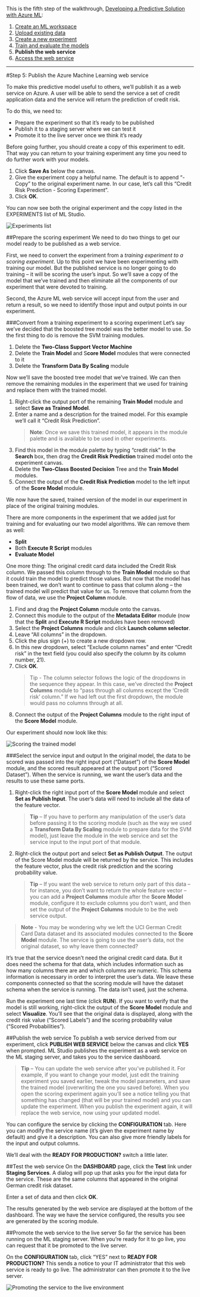 <properties title="Step 5: Publish the Azure Machine Learning web service" pageTitle="Step 5: Publish the Machine Learning web service | Azure" description="Step 5: Publish a scoring experiment in Azure Machine Learning Studio as an ML API web service" metaKeywords="" services="" solutions="" documentationCenter="" authors="" videoId="" scriptId="" />

This is the fifth step of the walkthrough, [Developing a Predictive Solution with Azure ML](machine-learning-develop-predictive-solution):

1.	[Create an ML workspace](machine-learning-1-create-ml-workspace)
2.	[Upload existing data](machine-learning-2-upload-data)
3.	[Create a new experiment](machine-learning-3-create-new-experiment)
4.	[Train and evaluate the models](machine-learning-4-train-and-evaluate-models)
5.	**Publish the web service**
6.	[Access the web service](machine-learning-6-access-web-service)

----------

#Step 5: Publish the Azure Machine Learning web service

To make this predictive model useful to others, we’ll publish it as a web service on Azure. A user will be able to send the service a set of credit application data and the service will return the prediction of credit risk.  

To do this, we need to:  

-	Prepare the experiment so that it’s ready to be published
-	Publish it to a staging server where we can test it
-	Promote it to the live server once we think it’s ready  

Before going further, you should create a copy of this experiment to edit. That way you can return to your training experiment any time you need to do further work with your models.  

1.	Click **Save As** below the canvas.
2.	Give the experiment copy a helpful name. The default is to append “- Copy” to the original experiment name. In our case, let’s call this “Credit Risk Prediction - Scoring Experiment”.
3.	Click **OK**.  


You can now see both the original experiment and the copy listed in the EXPERIMENTS list of ML Studio.  

![Experiments list][1]
 
##Prepare the scoring experiment
We need to do two things to get our model ready to be published as a web service.  

First, we need to convert the experiment from a *training experiment to a scoring experiment*. Up to this point we have been experimenting with training our model. But the published service is no longer going to do training – it will be scoring the user’s input. So we’ll save a copy of the model that we’ve trained and then eliminate all the components of our experiment that were devoted to training.  

Second, the Azure ML web service will accept input from the user and return a result, so we need to identify those input and output points in our experiment.  

###Convert from a training experiment to a scoring experiment
Let’s say we’ve decided that the boosted tree model was the better model to use. So the first thing to do is remove the SVM training modules.  

1.	Delete the **Two-Class Support Vector Machine**
2.	Delete the **Train Model** and S**core Model** modules that were connected to it
3.	Delete the **Transform Data By Scaling** module  

Now we’ll save the boosted tree model that we’ve trained. We can then remove the remaining modules in the experiment that we used for training and replace them with the trained model.  

1.	Right-click the output port of the remaining **Train Model** module and select **Save as Trained Model**.
2.	Enter a name and a description for the trained model. For this example we’ll call it “Credit Risk Prediction”.
	>**Note**: Once we save this trained model, it appears in the module palette and is available to be used in other experiments.
3.	Find this model in the module palette by typing “credit risk” In the **Search** box, then drag the **Credit Risk Prediction** trained model onto the experiment canvas.
4.	Delete the **Two-Class Boosted Decision** Tree and the **Train Model** modules.
5.	Connect the output of the **Credit Risk Prediction** model to the left input of the **Score Model** module.   

We now have the saved, trained version of the model in our experiment in place of the original training modules.  

There are more components in the experiment that we added just for training and for evaluating our two model  algorithms. We can remove them as well:  

-	**Split**
-	Both **Execute R Script** modules
-	**Evaluate Model**  

One more thing: The original credit card data included the Credit Risk column. We passed this column through to the **Train Model** module so that it could train the model to predict those values. But now that the model has been trained, we don’t want to continue to pass that column along – the trained model will predict that value for us. To remove that column from the flow of data, we use the **Project Column** module.  

1.	Find and drag the **Project Column** module onto the canvas.
2.	Connect this module to the output of the **Metadata Editor** module (now that the **Split** and **Execute R Script** modules have been removed)
3.	Select the **Project Columns** module and click **Launch column selector**.
4.	Leave “All columns” in the dropdown.
5.	Click the plus sign (+) to create a new dropdown row.
6.	In this new dropdown, select “Exclude column names” and enter “Credit risk” in the text field (you could also specify the column by its column number, 21).
7.	Click **OK**.
	>Tip - The column selector follows the logic of the dropdowns in the sequence they appear. In this case, we’ve directed the **Project Columns** module to “pass through all columns except the ‘Credit risk’ column.” If we had left out the first dropdown, the module would pass no columns through at all.
8.	Connect the output of the **Project Columns** module to the right input of the **Score Model** module.  

Our experiment should now look like this:  

![Scoring the trained model][2]  

###Select the service input and output
In the original model, the data to be scored was passed into the right input port (“Dataset”) of the **Score Model** module, and the scored result appeared at the output port (“Scored Dataset”). When the service is running, we want the user’s data and the results to use these same ports.  

1.	Right-click the right input port of the **Score Model** module and select **Set as Publish Input**. The user’s data will need to include all the data of the feature vector.
	>**Tip** – If you have to perform any manipulation of the user’s data before passing it to the scoring module (such as the way we used a **Transform Data By Scaling** module to prepare data for the SVM model), just leave the module in the web service and set the service input to the input port of that module.
2.	Right-click the output port and select **Set as Publish Output**. The output of the Score Model module will be returned by the service. This includes the feature vector, plus the credit risk prediction and the scoring probability value.
	>**Tip** – If you want the web service to return only part of this data – for instance, you don’t want to return the whole feature vector – you can add a **Project Columns** module after the **Score Model** module, configure it to exclude columns you don’t want, and then set the output of the **Project Columns** module to be the web service output.  
  

>**Note** - You may be wondering why we left the UCI German Credit Card Data dataset and its associated modules connected to the **Score Model** module. The service is going to use the user’s data, not the original dataset, so why leave them connected?
>
It’s true that the service doesn’t need the original credit card data. But it does need the schema for that data, which includes information such as how many columns there are and which columns are numeric. This schema information is necessary in order to interpret the user’s data. We leave these components connected so that the scoring module will have the dataset schema when the service is running. The data isn’t used, just the schema.  

Run the experiment one last time (click **RUN**). If you want to verify that the model is still working, right-click the output of the **Score Model** module and select **Visualize**. You’ll see that the original data is displayed, along with the credit risk value (“Scored Labels”) and the scoring probability value (“Scored Probabilities”).  

##Publish the web service
To publish a web service derived from our experiment, click **PUBLISH WEB SERVICE** below the canvas and click **YES** when prompted. ML Studio publishes the experiment as a web service on the ML staging server, and takes you to the service dashboard.   

>**Tip** – You can update the web service after you’ve published it. For example, if you want to change your model, just edit the training experiment you saved earlier, tweak the model parameters, and save the trained model (overwriting the one you saved before). When you open the scoring experiment again you’ll see a notice telling you that something has changed (that will be your trained model) and you can update the experiment. When you publish the experiment again, it will replace the web service, now using your updated model.  

You can configure the service by clicking the **CONFIGURATION** tab. Here you can modify the service name (it’s given the experiment name by default) and give it a description. You can also give more friendly labels for the input and output columns.  

We’ll deal with the **READY FOR PRODUCTION?** switch a little later.  

##Test the web service
On the **DASHBOARD** page, click the **Test** link under **Staging Services**. A dialog will pop up that asks you for the input data for the service. These are the same columns that appeared in the original German credit risk dataset.  

Enter a set of data and then click **OK**.  

The results generated by the web service are displayed at the bottom of the dashboard. The way we have the service configured, the results you see are generated by the scoring module.   

##Promote the web service to the live server
So far the service has been running on the ML staging server. When you’re ready for it to go live, you can request that it be promoted to the live server.  

On the **CONFIGURATION** tab, click “YES” next to **READY FOR PRODUCTION?** This sends a notice to your IT administrator that this web service is ready to go live. The administrator can then promote it to the live server.

![Promoting the service to the live environment][3]  



[1]: ./media/machine-learning-walkthrough-5-publish-web-service/publish1.png
[2]: ./media/machine-learning-walkthrough-5-publish-web-service/publish2.png
[3]: ./media/machine-learning-walkthrough-5-publish-web-service/publish3.png